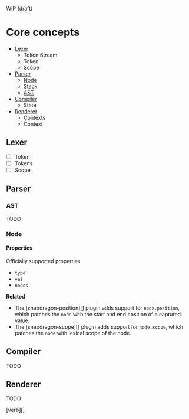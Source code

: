 WIP (draft)

# Core concepts

- [Lexer](#parser)
  * Token Stream
  * Token
  * Scope
- [Parser](#parser)
  * [Node](#node)
  * Stack
  * [AST](#ast)
- [Compiler](#compiler)
  * State
- [Renderer](#renderer)
  * Contexts
  * Context

## Lexer

- [ ] Token
- [ ] Tokens
- [ ] Scope

## Parser

### AST

TODO

### Node

#### Properties

Officially supported properties

- `type`
- `val`
- `nodes`

**Related**

- The [snapdragon-position][] plugin adds support for `node.position`, which patches the `node` with the start and end position of a captured value.
- The [snapdragon-scope][] plugin adds support for `node.scope`, which patches the `node` with lexical scope of the node.


## Compiler

TODO

## Renderer

TODO


[verb][]
